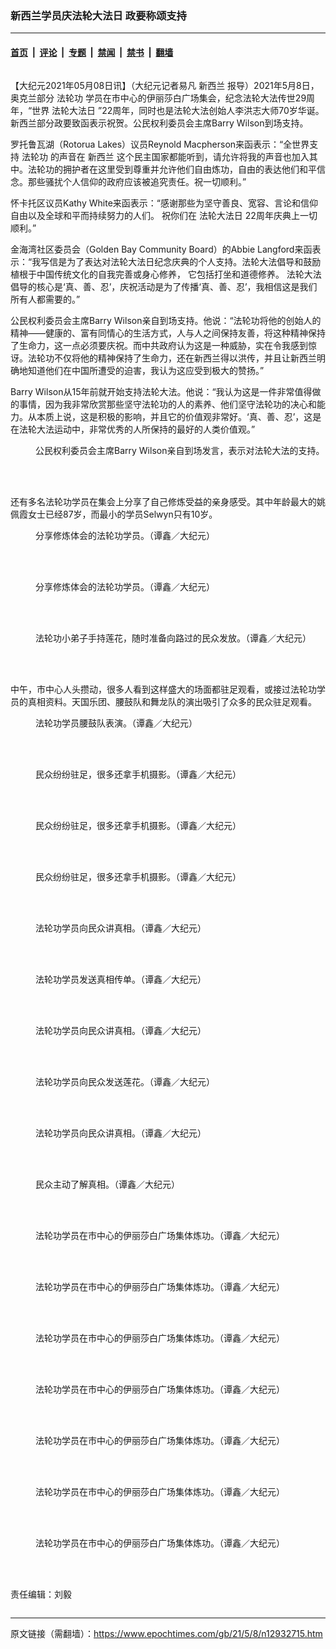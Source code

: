 ### 新西兰学员庆法轮大法日 政要称颂支持

---

#### [首页](../../../..?n12932715) &nbsp;|&nbsp; [评论](../../../../../epoch-comment?n12932715) &nbsp;|&nbsp; [专题](../../../../../epoch-special?n12932715) &nbsp;|&nbsp; [禁闻](../../../../../epoch-news?n12932715) &nbsp;|&nbsp; [禁书](../../../../../books?n12932715) &nbsp;|&nbsp; [翻墙](https://github.com/gfw-breaker/nogfw/blob/master/README.md?n12932715)


<div class="column" id="artbody" itemprop="articleBody">
 <!-- article content begin -->
 <p>
  【大纪元2021年05月08日讯】（大纪元记者易凡
  <ok href="https://www.epochtimes.com/gb/tag/%E6%96%B0%E8%A5%BF%E5%85%B0.html">
   新西兰
  </ok>
  报导）2021年5月8日，奥克兰部分
  <ok href="https://www.epochtimes.com/gb/tag/%E6%B3%95%E8%BD%AE%E5%8A%9F.html">
   法轮功
  </ok>
  学员在市中心的伊丽莎白广场集会，纪念法轮大法传世29周年，“世界
  <ok href="https://www.epochtimes.com/gb/tag/%E6%B3%95%E8%BD%AE%E5%A4%A7%E6%B3%95%E6%97%A5.html">
   法轮大法日
  </ok>
  ”22周年，同时也是法轮大法创始人李洪志大师70岁华诞。新西兰部分政要致函表示祝贺。公民权利委员会主席Barry Wilson到场支持。
 </p>
 <p>
  罗托鲁瓦湖（Rotorua Lakes）议员Reynold Macpherson来函表示：“全世界支持
  <ok href="https://www.epochtimes.com/gb/tag/%E6%B3%95%E8%BD%AE%E5%8A%9F.html">
   法轮功
  </ok>
  的声音在
  <ok href="https://www.epochtimes.com/gb/tag/%E6%96%B0%E8%A5%BF%E5%85%B0.html">
   新西兰
  </ok>
  这个民主国家都能听到，请允许将我的声音也加入其中。法轮功的拥护者在这里受到尊重并允许他们自由炼功，自由的表达他们和平信念。那些骚扰个人信仰的政府应该被追究责任。祝一切顺利。”
 </p>
 <p>
  怀卡托区议员Kathy White来函表示：“感谢那些为坚守善良、宽容、言论和信仰自由以及全球和平而持续努力的人们。 祝你们在
  <ok href="https://www.epochtimes.com/gb/tag/%E6%B3%95%E8%BD%AE%E5%A4%A7%E6%B3%95%E6%97%A5.html">
   法轮大法日
  </ok>
  22周年庆典上一切顺利。”
 </p>
 <p>
  金海湾社区委员会（Golden Bay Community Board）的Abbie Langford来函表示：“我写信是为了表达对法轮大法日纪念庆典的个人支持。法轮大法倡导和鼓励植根于中国传统文化的自我完善或身心修养， 它包括打坐和道德修养。 法轮大法倡导的核心是‘真、善、忍’，庆祝活动是为了传播‘真、善、忍’，我相信这是我们所有人都需要的。”
 </p>
 <p>
  公民权利委员会主席Barry Wilson亲自到场支持。他说：“法轮功将他的创始人的精神——健康的、富有同情心的生活方式，人与人之间保持友善，将这种精神保持了生命力，这一点必须要庆祝。而中共政府认为这是一种威胁，实在令我感到惊讶。法轮功不仅将他的精神保持了生命力，还在新西兰得以洪传，并且让新西兰明确地知道他们在中国所遭受的迫害，我认为这应受到极大的赞扬。”
 </p>
 <p>
  Barry Wilson从15年前就开始支持法轮大法。他说：“我认为这是一件非常值得做的事情，因为我非常欣赏那些坚守法轮功的人的素养、他们坚守法轮功的决心和能力。从本质上说，这是积极的影响，并且它的价值观非常好。‘真、善、忍’，这是在法轮大法运动中，非常优秀的人所保持的最好的人类价值观。”
 </p>
 <figure aria-describedby="caption-attachment-12933600" class="wp-caption aligncenter" id="attachment_12933600" style="width: 600px">
  <ok href=" https://i.epochtimes.com/assets/uploads/2021/05/id12933600-b22-600x437.jpg" rel="noreferrer noopener" target="_blank">
   <img alt="" class="size-large wp-image-12933600" src="https://i.epochtimes.com/assets/uploads/2021/05/id12933600-b22-600x437.jpg"/>
  </ok>
  <br/><figcaption class="wp-caption-text" id="caption-attachment-12933600">
   公民权利委员会主席Barry Wilson亲自到场发言，表示对法轮大法的支持。（谭鑫／大纪元）
  </figcaption><br/>
 </figure><br/>
 <p>
  还有多名法轮功学员在集会上分享了自己修炼受益的亲身感受。其中年龄最大的姚佩霞女士已经87岁，而最小的学员Selwyn只有10岁。
 </p>
 <figure aria-describedby="caption-attachment-12933585" class="wp-caption aligncenter" id="attachment_12933585" style="width: 600px">
  <ok href=" https://i.epochtimes.com/assets/uploads/2021/05/id12933585-b06-600x400.jpg" rel="noreferrer noopener" target="_blank">
   <img alt="" class="size-large wp-image-12933585" src="https://i.epochtimes.com/assets/uploads/2021/05/id12933585-b06-600x400.jpg"/>
  </ok>
  <br/><figcaption class="wp-caption-text" id="caption-attachment-12933585">
   分享修炼体会的法轮功学员。（谭鑫／大纪元）
  </figcaption><br/>
 </figure><br/>
 <figure aria-describedby="caption-attachment-12933586" class="wp-caption aligncenter" id="attachment_12933586" style="width: 600px">
  <ok href=" https://i.epochtimes.com/assets/uploads/2021/05/id12933586-b15-600x400.jpg" rel="noreferrer noopener" target="_blank">
   <img alt="" class="size-large wp-image-12933586" src="https://i.epochtimes.com/assets/uploads/2021/05/id12933586-b15-600x400.jpg"/>
  </ok>
  <br/><figcaption class="wp-caption-text" id="caption-attachment-12933586">
   分享修炼体会的法轮功学员。（谭鑫／大纪元）
  </figcaption><br/>
 </figure><br/>
 <figure aria-describedby="caption-attachment-12933595" class="wp-caption aligncenter" id="attachment_12933595" style="width: 600px">
  <ok href=" https://i.epochtimes.com/assets/uploads/2021/05/id12933595-b30-600x894.jpg" rel="noreferrer noopener" target="_blank">
   <img alt="" class="size-large wp-image-12933595" src="https://i.epochtimes.com/assets/uploads/2021/05/id12933595-b30-600x894.jpg"/>
  </ok>
  <br/><figcaption class="wp-caption-text" id="caption-attachment-12933595">
   法轮功小弟子手持莲花，随时准备向路过的民众发放。（谭鑫／大纪元）
  </figcaption><br/>
 </figure><br/>
 <p>
  中午，市中心人头攒动，很多人看到这样盛大的场面都驻足观看，或接过法轮功学员的真相资料。天国乐团、腰鼓队和舞龙队的演出吸引了众多的民众驻足观看。
 </p>
 <p>
 </p>
 <figure aria-describedby="caption-attachment-12934459" class="wp-caption aligncenter" id="attachment_12934459" style="width: 600px">
  <ok href=" https://i.epochtimes.com/assets/uploads/2021/05/id12934459-b25-600x424.jpg" rel="noreferrer noopener" target="_blank">
   <img alt="" class="size-large wp-image-12934459" src="https://i.epochtimes.com/assets/uploads/2021/05/id12934459-b25-600x424.jpg"/>
  </ok>
  <br/><figcaption class="wp-caption-text" id="caption-attachment-12934459">
   法轮功学员腰鼓队表演。（谭鑫／大纪元）
  </figcaption><br/>
 </figure><br/>
 <figure aria-describedby="caption-attachment-12933591" class="wp-caption aligncenter" id="attachment_12933591" style="width: 600px">
  <ok href=" https://i.epochtimes.com/assets/uploads/2021/05/id12933591-b23-600x380.jpg" rel="noreferrer noopener" target="_blank">
   <img alt="" class="size-large wp-image-12933591" src="https://i.epochtimes.com/assets/uploads/2021/05/id12933591-b23-600x380.jpg"/>
  </ok>
  <br/><figcaption class="wp-caption-text" id="caption-attachment-12933591">
   民众纷纷驻足，很多还拿手机摄影。（谭鑫／大纪元）
  </figcaption><br/>
 </figure><br/>
 <figure aria-describedby="caption-attachment-12933589" class="wp-caption aligncenter" id="attachment_12933589" style="width: 600px">
  <ok href=" https://i.epochtimes.com/assets/uploads/2021/05/id12933589-b20-600x407.jpg" rel="noreferrer noopener" target="_blank">
   <img alt="" class="size-large wp-image-12933589" src="https://i.epochtimes.com/assets/uploads/2021/05/id12933589-b20-600x407.jpg"/>
  </ok>
  <br/><figcaption class="wp-caption-text" id="caption-attachment-12933589">
   民众纷纷驻足，很多还拿手机摄影。（谭鑫／大纪元）
  </figcaption><br/>
 </figure><br/>
 <figure aria-describedby="caption-attachment-12933587" class="wp-caption aligncenter" id="attachment_12933587" style="width: 600px">
  <ok href=" https://i.epochtimes.com/assets/uploads/2021/05/id12933587-b19-600x404.jpg" rel="noreferrer noopener" target="_blank">
   <img alt="" class="size-large wp-image-12933587" src="https://i.epochtimes.com/assets/uploads/2021/05/id12933587-b19-600x404.jpg"/>
  </ok>
  <br/><figcaption class="wp-caption-text" id="caption-attachment-12933587">
   民众纷纷驻足，很多还拿手机摄影。（谭鑫／大纪元）
  </figcaption><br/>
 </figure><br/>
 <figure aria-describedby="caption-attachment-12933614" class="wp-caption aligncenter" id="attachment_12933614" style="width: 600px">
  <ok href=" https://i.epochtimes.com/assets/uploads/2021/05/id12933614-b18-600x400.jpg" rel="noreferrer noopener" target="_blank">
   <img alt="" class="size-large wp-image-12933614" src="https://i.epochtimes.com/assets/uploads/2021/05/id12933614-b18-600x400.jpg"/>
  </ok>
  <br/><figcaption class="wp-caption-text" id="caption-attachment-12933614">
   法轮功学员向民众讲真相。（谭鑫／大纪元）
  </figcaption><br/>
 </figure><br/>
 <figure aria-describedby="caption-attachment-12933611" class="wp-caption aligncenter" id="attachment_12933611" style="width: 600px">
  <ok href=" https://i.epochtimes.com/assets/uploads/2021/05/id12933611-b16-600x394.jpg" rel="noreferrer noopener" target="_blank">
   <img alt="" class="size-large wp-image-12933611" src="https://i.epochtimes.com/assets/uploads/2021/05/id12933611-b16-600x394.jpg"/>
  </ok>
  <br/><figcaption class="wp-caption-text" id="caption-attachment-12933611">
   法轮功学员发送真相传单。（谭鑫／大纪元）
  </figcaption><br/>
 </figure><br/>
 <figure aria-describedby="caption-attachment-12933610" class="wp-caption aligncenter" id="attachment_12933610" style="width: 600px">
  <ok href=" https://i.epochtimes.com/assets/uploads/2021/05/id12933610-b13-600x406.jpg" rel="noreferrer noopener" target="_blank">
   <img alt="" class="size-large wp-image-12933610" src="https://i.epochtimes.com/assets/uploads/2021/05/id12933610-b13-600x406.jpg"/>
  </ok>
  <br/><figcaption class="wp-caption-text" id="caption-attachment-12933610">
   法轮功学员向民众讲真相。（谭鑫／大纪元）
  </figcaption><br/>
 </figure><br/>
 <figure aria-describedby="caption-attachment-12933608" class="wp-caption aligncenter" id="attachment_12933608" style="width: 600px">
  <ok href=" https://i.epochtimes.com/assets/uploads/2021/05/id12933608-b11-600x405.jpg" rel="noreferrer noopener" target="_blank">
   <img alt="" class="size-large wp-image-12933608" src="https://i.epochtimes.com/assets/uploads/2021/05/id12933608-b11-600x405.jpg"/>
  </ok>
  <br/><figcaption class="wp-caption-text" id="caption-attachment-12933608">
   法轮功学员向民众发送莲花。（谭鑫／大纪元）
  </figcaption><br/>
 </figure><br/>
 <figure aria-describedby="caption-attachment-12933607" class="wp-caption aligncenter" id="attachment_12933607" style="width: 600px">
  <ok href=" https://i.epochtimes.com/assets/uploads/2021/05/id12933607-b10-600x400.jpg" rel="noreferrer noopener" target="_blank">
   <img alt="" class="size-large wp-image-12933607" src="https://i.epochtimes.com/assets/uploads/2021/05/id12933607-b10-600x400.jpg"/>
  </ok>
  <br/><figcaption class="wp-caption-text" id="caption-attachment-12933607">
   法轮功学员向民众讲真相。（谭鑫／大纪元）
  </figcaption><br/>
 </figure><br/>
 <figure aria-describedby="caption-attachment-12933606" class="wp-caption aligncenter" id="attachment_12933606" style="width: 600px">
  <ok href=" https://i.epochtimes.com/assets/uploads/2021/05/id12933606-b09-600x407.jpg" rel="noreferrer noopener" target="_blank">
   <img alt="" class="size-large wp-image-12933606" src="https://i.epochtimes.com/assets/uploads/2021/05/id12933606-b09-600x407.jpg"/>
  </ok>
  <br/><figcaption class="wp-caption-text" id="caption-attachment-12933606">
   民众主动了解真相。（谭鑫／大纪元）
  </figcaption><br/>
 </figure><br/>
 <figure aria-describedby="caption-attachment-12933622" class="wp-caption aligncenter" id="attachment_12933622" style="width: 600px">
  <ok href=" https://i.epochtimes.com/assets/uploads/2021/05/id12933622-b01-600x438.jpg" rel="noreferrer noopener" target="_blank">
   <img alt="" class="size-large wp-image-12933622" src="https://i.epochtimes.com/assets/uploads/2021/05/id12933622-b01-600x438.jpg"/>
  </ok>
  <br/><figcaption class="wp-caption-text" id="caption-attachment-12933622">
   法轮功学员在市中心的伊丽莎白广场集体炼功。（谭鑫／大纪元）
  </figcaption><br/>
 </figure><br/>
 <figure aria-describedby="caption-attachment-12933623" class="wp-caption aligncenter" id="attachment_12933623" style="width: 600px">
  <ok href=" https://i.epochtimes.com/assets/uploads/2021/05/id12933623-b02-600x408.jpg" rel="noreferrer noopener" target="_blank">
   <img alt="" class="size-large wp-image-12933623" src="https://i.epochtimes.com/assets/uploads/2021/05/id12933623-b02-600x408.jpg"/>
  </ok>
  <br/><figcaption class="wp-caption-text" id="caption-attachment-12933623">
   法轮功学员在市中心的伊丽莎白广场集体炼功。（谭鑫／大纪元）
  </figcaption><br/>
 </figure><br/>
 <figure aria-describedby="caption-attachment-12934458" class="wp-caption aligncenter" id="attachment_12934458" style="width: 600px">
  <ok href=" https://i.epochtimes.com/assets/uploads/2021/05/id12934458-b03-2-600x389.jpg" rel="noreferrer noopener" target="_blank">
   <img alt="" class="size-large wp-image-12934458" src="https://i.epochtimes.com/assets/uploads/2021/05/id12934458-b03-2-600x389.jpg"/>
  </ok>
  <br/><figcaption class="wp-caption-text" id="caption-attachment-12934458">
   法轮功学员在市中心的伊丽莎白广场集体炼功。（谭鑫／大纪元）
  </figcaption><br/>
 </figure><br/>
 <figure aria-describedby="caption-attachment-12933626" class="wp-caption aligncenter" id="attachment_12933626" style="width: 600px">
  <ok href=" https://i.epochtimes.com/assets/uploads/2021/05/id12933626-b04-600x407.jpg" rel="noreferrer noopener" target="_blank">
   <img alt="" class="size-large wp-image-12933626" src="https://i.epochtimes.com/assets/uploads/2021/05/id12933626-b04-600x407.jpg"/>
  </ok>
  <br/><figcaption class="wp-caption-text" id="caption-attachment-12933626">
   法轮功学员在市中心的伊丽莎白广场集体炼功。（谭鑫／大纪元）
  </figcaption><br/>
 </figure><br/>
 <figure aria-describedby="caption-attachment-12933629" class="wp-caption aligncenter" id="attachment_12933629" style="width: 600px">
  <ok href=" https://i.epochtimes.com/assets/uploads/2021/05/id12933629-b32-600x408.jpg" rel="noreferrer noopener" target="_blank">
   <img alt="" class="size-large wp-image-12933629" src="https://i.epochtimes.com/assets/uploads/2021/05/id12933629-b32-600x408.jpg"/>
  </ok>
  <br/><figcaption class="wp-caption-text" id="caption-attachment-12933629">
   法轮功学员在市中心的伊丽莎白广场集体炼功。（谭鑫／大纪元）
  </figcaption><br/>
 </figure><br/>
 <figure aria-describedby="caption-attachment-12933628" class="wp-caption aligncenter" id="attachment_12933628" style="width: 600px">
  <ok href=" https://i.epochtimes.com/assets/uploads/2021/05/id12933628-b31-600x361.jpg" rel="noreferrer noopener" target="_blank">
   <img alt="" class="size-large wp-image-12933628" src="https://i.epochtimes.com/assets/uploads/2021/05/id12933628-b31-600x361.jpg"/>
  </ok>
  <br/><figcaption class="wp-caption-text" id="caption-attachment-12933628">
   法轮功学员在市中心的伊丽莎白广场集体炼功。（谭鑫／大纪元）
  </figcaption><br/>
 </figure><br/>
 <figure aria-describedby="caption-attachment-12933627" class="wp-caption aligncenter" id="attachment_12933627" style="width: 600px">
  <ok href=" https://i.epochtimes.com/assets/uploads/2021/05/id12933627-b05-600x400.jpg" rel="noreferrer noopener" target="_blank">
   <img alt="" class="size-large wp-image-12933627" src="https://i.epochtimes.com/assets/uploads/2021/05/id12933627-b05-600x400.jpg"/>
  </ok>
  <br/><figcaption class="wp-caption-text" id="caption-attachment-12933627">
   法轮功学员在市中心的伊丽莎白广场集体炼功。（谭鑫／大纪元）
  </figcaption><br/>
 </figure><br/>
 <p>
  责任编辑：刘毅
 </p>
 <!-- article content end -->
</div>


---

原文链接（需翻墙）：https://www.epochtimes.com/gb/21/5/8/n12932715.htm
